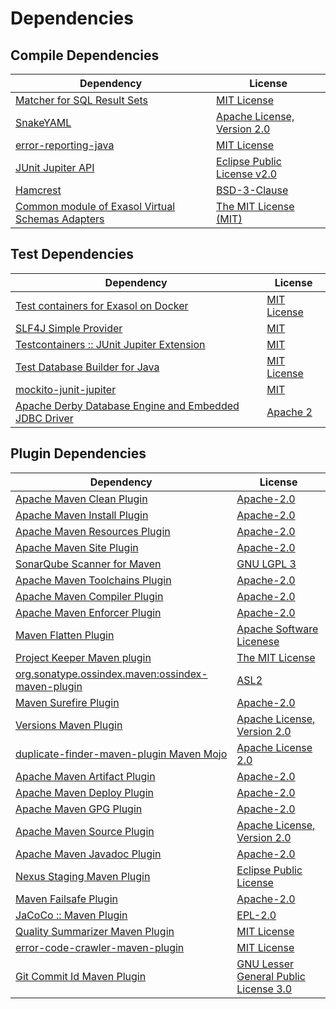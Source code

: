 <!-- @formatter:off -->
# Dependencies

## Compile Dependencies

| Dependency                                             | License                          |
| ------------------------------------------------------ | -------------------------------- |
| [Matcher for SQL Result Sets][0]                       | [MIT License][1]                 |
| [SnakeYAML][2]                                         | [Apache License, Version 2.0][3] |
| [error-reporting-java][4]                              | [MIT License][5]                 |
| [JUnit Jupiter API][6]                                 | [Eclipse Public License v2.0][7] |
| [Hamcrest][8]                                          | [BSD-3-Clause][9]                |
| [Common module of Exasol Virtual Schemas Adapters][10] | [The MIT License (MIT)][11]      |

## Test Dependencies

| Dependency                                                  | License           |
| ----------------------------------------------------------- | ----------------- |
| [Test containers for Exasol on Docker][12]                  | [MIT License][13] |
| [SLF4J Simple Provider][14]                                 | [MIT][15]         |
| [Testcontainers :: JUnit Jupiter Extension][16]             | [MIT][17]         |
| [Test Database Builder for Java][18]                        | [MIT License][19] |
| [mockito-junit-jupiter][20]                                 | [MIT][21]         |
| [Apache Derby Database Engine and Embedded JDBC Driver][22] | [Apache 2][3]     |

## Plugin Dependencies

| Dependency                                              | License                                     |
| ------------------------------------------------------- | ------------------------------------------- |
| [Apache Maven Clean Plugin][23]                         | [Apache-2.0][24]                            |
| [Apache Maven Install Plugin][25]                       | [Apache-2.0][24]                            |
| [Apache Maven Resources Plugin][26]                     | [Apache-2.0][24]                            |
| [Apache Maven Site Plugin][27]                          | [Apache-2.0][24]                            |
| [SonarQube Scanner for Maven][28]                       | [GNU LGPL 3][29]                            |
| [Apache Maven Toolchains Plugin][30]                    | [Apache-2.0][24]                            |
| [Apache Maven Compiler Plugin][31]                      | [Apache-2.0][24]                            |
| [Apache Maven Enforcer Plugin][32]                      | [Apache-2.0][24]                            |
| [Maven Flatten Plugin][33]                              | [Apache Software Licenese][24]              |
| [Project Keeper Maven plugin][34]                       | [The MIT License][35]                       |
| [org.sonatype.ossindex.maven:ossindex-maven-plugin][36] | [ASL2][3]                                   |
| [Maven Surefire Plugin][37]                             | [Apache-2.0][24]                            |
| [Versions Maven Plugin][38]                             | [Apache License, Version 2.0][24]           |
| [duplicate-finder-maven-plugin Maven Mojo][39]          | [Apache License 2.0][40]                    |
| [Apache Maven Artifact Plugin][41]                      | [Apache-2.0][24]                            |
| [Apache Maven Deploy Plugin][42]                        | [Apache-2.0][24]                            |
| [Apache Maven GPG Plugin][43]                           | [Apache-2.0][24]                            |
| [Apache Maven Source Plugin][44]                        | [Apache License, Version 2.0][24]           |
| [Apache Maven Javadoc Plugin][45]                       | [Apache-2.0][24]                            |
| [Nexus Staging Maven Plugin][46]                        | [Eclipse Public License][47]                |
| [Maven Failsafe Plugin][48]                             | [Apache-2.0][24]                            |
| [JaCoCo :: Maven Plugin][49]                            | [EPL-2.0][50]                               |
| [Quality Summarizer Maven Plugin][51]                   | [MIT License][52]                           |
| [error-code-crawler-maven-plugin][53]                   | [MIT License][54]                           |
| [Git Commit Id Maven Plugin][55]                        | [GNU Lesser General Public License 3.0][56] |

[0]: https://github.com/exasol/hamcrest-resultset-matcher/
[1]: https://github.com/exasol/hamcrest-resultset-matcher/blob/main/LICENSE
[2]: https://bitbucket.org/snakeyaml/snakeyaml
[3]: http://www.apache.org/licenses/LICENSE-2.0.txt
[4]: https://github.com/exasol/error-reporting-java/
[5]: https://github.com/exasol/error-reporting-java/blob/main/LICENSE
[6]: https://junit.org/junit5/
[7]: https://www.eclipse.org/legal/epl-v20.html
[8]: http://hamcrest.org/JavaHamcrest/
[9]: https://raw.githubusercontent.com/hamcrest/JavaHamcrest/master/LICENSE
[10]: https://github.com/exasol/virtual-schema-common-java/
[11]: https://github.com/exasol/virtual-schema-common-java/blob/main/LICENSE
[12]: https://github.com/exasol/exasol-testcontainers/
[13]: https://github.com/exasol/exasol-testcontainers/blob/main/LICENSE
[14]: http://www.slf4j.org
[15]: https://opensource.org/license/mit
[16]: https://java.testcontainers.org
[17]: http://opensource.org/licenses/MIT
[18]: https://github.com/exasol/test-db-builder-java/
[19]: https://github.com/exasol/test-db-builder-java/blob/main/LICENSE
[20]: https://github.com/mockito/mockito
[21]: https://opensource.org/licenses/MIT
[22]: http://db.apache.org/derby/
[23]: https://maven.apache.org/plugins/maven-clean-plugin/
[24]: https://www.apache.org/licenses/LICENSE-2.0.txt
[25]: https://maven.apache.org/plugins/maven-install-plugin/
[26]: https://maven.apache.org/plugins/maven-resources-plugin/
[27]: https://maven.apache.org/plugins/maven-site-plugin/
[28]: http://docs.sonarqube.org/display/PLUG/Plugin+Library/sonar-maven-plugin
[29]: http://www.gnu.org/licenses/lgpl.txt
[30]: https://maven.apache.org/plugins/maven-toolchains-plugin/
[31]: https://maven.apache.org/plugins/maven-compiler-plugin/
[32]: https://maven.apache.org/enforcer/maven-enforcer-plugin/
[33]: https://www.mojohaus.org/flatten-maven-plugin/
[34]: https://github.com/exasol/project-keeper/
[35]: https://github.com/exasol/project-keeper/blob/main/LICENSE
[36]: https://sonatype.github.io/ossindex-maven/maven-plugin/
[37]: https://maven.apache.org/surefire/maven-surefire-plugin/
[38]: https://www.mojohaus.org/versions/versions-maven-plugin/
[39]: https://basepom.github.io/duplicate-finder-maven-plugin
[40]: http://www.apache.org/licenses/LICENSE-2.0.html
[41]: https://maven.apache.org/plugins/maven-artifact-plugin/
[42]: https://maven.apache.org/plugins/maven-deploy-plugin/
[43]: https://maven.apache.org/plugins/maven-gpg-plugin/
[44]: https://maven.apache.org/plugins/maven-source-plugin/
[45]: https://maven.apache.org/plugins/maven-javadoc-plugin/
[46]: http://www.sonatype.com/public-parent/nexus-maven-plugins/nexus-staging/nexus-staging-maven-plugin/
[47]: http://www.eclipse.org/legal/epl-v10.html
[48]: https://maven.apache.org/surefire/maven-failsafe-plugin/
[49]: https://www.jacoco.org/jacoco/trunk/doc/maven.html
[50]: https://www.eclipse.org/legal/epl-2.0/
[51]: https://github.com/exasol/quality-summarizer-maven-plugin/
[52]: https://github.com/exasol/quality-summarizer-maven-plugin/blob/main/LICENSE
[53]: https://github.com/exasol/error-code-crawler-maven-plugin/
[54]: https://github.com/exasol/error-code-crawler-maven-plugin/blob/main/LICENSE
[55]: https://github.com/git-commit-id/git-commit-id-maven-plugin
[56]: http://www.gnu.org/licenses/lgpl-3.0.txt
